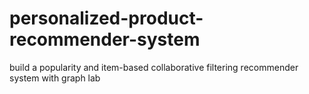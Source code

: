 # personalized-product-recommender-system
build a popularity and item-based collaborative filtering recommender system with graph lab
